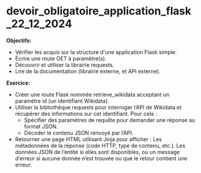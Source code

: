 # devoir_obligatoire_application_flask_22_12_2024

**Objectifs:**

- Vérifier les acquis sur la structure d'une application Flask simple.
- Écrire une route GET à paramètre(s).
- Découvrir et utiliser la librairie requests.
- Lire de la documentation (librairie externe, et API externe).


**Exercice:**

- Créer une route Flask nommée retrieve_wikidata acceptant un paramètre id (un identifiant Wikidata).
- Utiliser la bibliothèque requests pour interroger l’API de Wikidata et récupérer des informations sur cet identifiant.
  Pour cela :
    - Spécifier des paramètres de requête pour demander une réponse au format JSON.
    - Décoder le contenu JSON renvoyé par l’API.
- Retourner une page HTML utilisant Jinja pour afficher :
Les métadonnées de la réponse (code HTTP, type de contenu, etc.).
Les données JSON de l’entité si elles sont disponibles, ou un message d’erreur si aucune donnée n’est trouvée ou que le retour contient une erreur.
